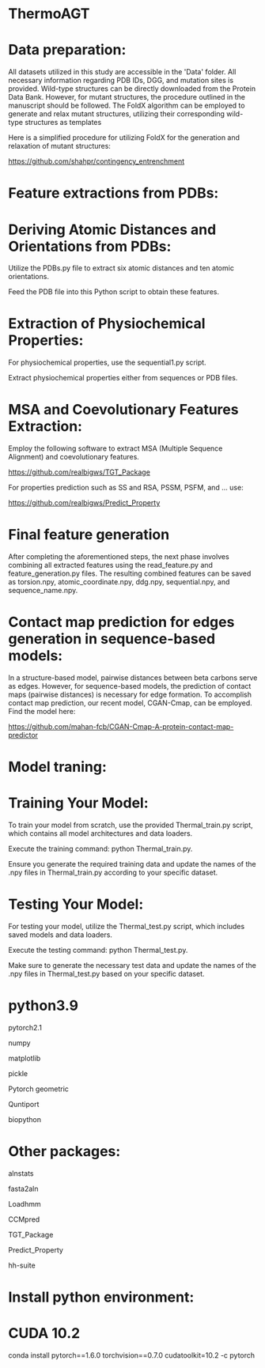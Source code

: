 # ThermoAGT
# Data preparation:

All datasets utilized in this study are accessible in the 'Data' folder. All necessary information regarding PDB IDs, DGG, and mutation sites is provided. Wild-type structures can be directly downloaded from the Protein Data Bank. However, for mutant structures, the procedure outlined in the manuscript should be followed. The FoldX algorithm can be employed to generate and relax mutant structures, utilizing their corresponding wild-type structures as templates

Here is a simplified procedure for utilizing FoldX for the generation and relaxation of mutant structures:

https://github.com/shahpr/contingency_entrenchment

# Feature extractions from PDBs:

# Deriving Atomic Distances and Orientations from PDBs:

Utilize the PDBs.py file to extract six atomic distances and ten atomic orientations.

Feed the PDB file into this Python script to obtain these features.

# Extraction of Physiochemical Properties:

For physiochemical properties, use the sequential1.py script.

Extract physiochemical properties either from sequences or PDB files.

# MSA and Coevolutionary Features Extraction:

Employ the following software to extract MSA (Multiple Sequence Alignment) and coevolutionary features.

https://github.com/realbigws/TGT_Package

For properties prediction such as SS and RSA, PSSM, PSFM, and ... use:

https://github.com/realbigws/Predict_Property
# Final feature generation
After completing the aforementioned steps, the next phase involves combining all extracted features using the read_feature.py and feature_generation.py files. The resulting combined features can be saved as torsion.npy, atomic_coordinate.npy, ddg.npy, sequential.npy, and sequence_name.npy.

# Contact map prediction for edges generation in sequence-based models:
In a structure-based model, pairwise distances between beta carbons serve as edges. However, for sequence-based models, the prediction of contact maps (pairwise distances) is necessary for edge formation. To accomplish contact map prediction, our recent model, CGAN-Cmap, can be employed. Find the model here:

https://github.com/mahan-fcb/CGAN-Cmap-A-protein-contact-map-predictor

# Model traning: 


# Training Your Model:

To train your model from scratch, use the provided Thermal_train.py script, which contains all model architectures and data loaders.

Execute the training command: python Thermal_train.py.

Ensure you generate the required training data and update the names of the .npy files in Thermal_train.py according to your specific dataset.

# Testing Your Model:

For testing your model, utilize the Thermal_test.py script, which includes saved models and data loaders.

Execute the testing command: python Thermal_test.py.

Make sure to generate the necessary test data and update the names of the .npy files in Thermal_test.py based on your specific dataset.

# python3.9

pytorch2.1

numpy

matplotlib

pickle

Pytorch geometric 

Quntiport

biopython

# Other packages:

alnstats

fasta2aln

Loadhmm

CCMpred

TGT_Package

Predict_Property

hh-suite

# Install python environment:

# CUDA 10.2
conda install pytorch==1.6.0 torchvision==0.7.0 cudatoolkit=10.2 -c pytorch


